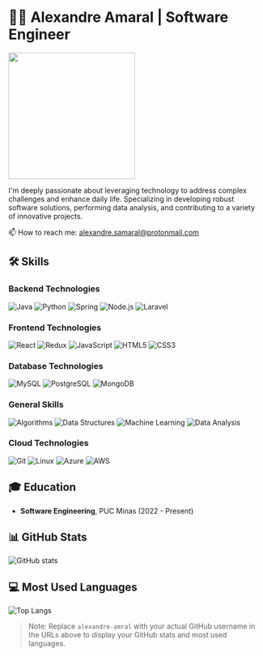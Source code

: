 # 👨‍💻 Alexandre Amaral | Software Engineer

<img src="https://media.giphy.com/media/L8K62iTDkzGX6/giphy.gif" width="250px">

I'm deeply passionate about leveraging technology to address complex challenges and enhance daily life. Specializing in developing robust software solutions, performing data analysis, and contributing to a variety of innovative projects.

📫 How to reach me: [alexandre.samaral@protonmail.com](mailto:alexandre.samaral@protonmail.com)

## 🛠 Skills

### Backend Technologies
![Java](https://img.shields.io/badge/-Java-007396?style=flat-square&logo=java) ![Python](https://img.shields.io/badge/-Python-3776AB?style=flat-square&logo=Python) ![Spring](https://img.shields.io/badge/-Spring-6DB33F?style=flat-square&logo=spring) ![Node.js](https://img.shields.io/badge/-Node.js-339933?style=flat-square&logo=node.js) ![Laravel](https://img.shields.io/badge/-Laravel-FF2D20?style=flat-square&logo=laravel)

### Frontend Technologies
![React](https://img.shields.io/badge/-React-61DAFB?style=flat-square&logo=react) ![Redux](https://img.shields.io/badge/-Redux-764ABC?style=flat-square&logo=redux) ![JavaScript](https://img.shields.io/badge/-JavaScript-F7DF1E?style=flat-square&logo=javascript) ![HTML5](https://img.shields.io/badge/-HTML5-E34F26?style=flat-square&logo=html5) ![CSS3](https://img.shields.io/badge/-CSS3-1572B6?style=flat-square&logo=css3)

### Database Technologies
![MySQL](https://img.shields.io/badge/-MySQL-4479A1?style=flat-square&logo=mysql) ![PostgreSQL](https://img.shields.io/badge/-PostgreSQL-4169E1?style=flat-square&logo=postgresql) ![MongoDB](https://img.shields.io/badge/-MongoDB-47A248?style=flat-square&logo=mongodb)

### General Skills
![Algorithms](https://img.shields.io/badge/-Algorithms-EF2D5E?style=flat-square) ![Data Structures](https://img.shields.io/badge/-Data_Structures-FCC624?style=flat-square) ![Machine Learning](https://img.shields.io/badge/-Machine_Learning-0078D4?style=flat-square) ![Data Analysis](https://img.shields.io/badge/-Data_Analysis-005571?style=flat-square)

### Cloud Technologies
![Git](https://img.shields.io/badge/-Git-F05032?style=flat-square&logo=git) ![Linux](https://img.shields.io/badge/-Linux-FCC624?style=flat-square&logo=linux) ![Azure](https://img.shields.io/badge/-Azure-0078D4?style=flat-square&logo=microsoft-azure) ![AWS](https://img.shields.io/badge/-AWS-232F3E?style=flat-square&logo=amazon-aws)

## 🎓 Education

- **Software Engineering**, PUC Minas (2022 - Present)

## 📊 GitHub Stats

![GitHub stats](https://github-readme-stats.vercel.app/api?username=alexandre-amral&show_icons=true&theme=radical)

## 💻 Most Used Languages

![Top Langs](https://github-readme-stats.vercel.app/api/top-langs/?username=alexandre-amral&layout=compact&theme=radical)

> Note: Replace `alexandre-amral` with your actual GitHub username in the URLs above to display your GitHub stats and most used languages.
